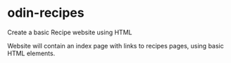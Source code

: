 # odin-recipes

Create a basic Recipe website using HTML

Website will contain an index page with links to recipes pages, using basic HTML elements.
